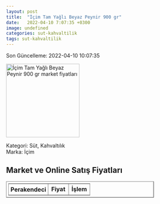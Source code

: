 ```yaml
---
layout: post
title:  "İçim Tam Yağlı Beyaz Peynir 900 gr"
date:   2022-04-10 7:07:35 +0300
image: undefined
categories: sut-kahvaltilik
tags: sut-kahvaltilik
---
```


Son Güncelleme: 2022-04-10 10:07:35

<img src="undefined" width="200" alt="İçim Tam Yağlı Beyaz Peynir 900 gr market fiyatları" />

Kategori: Süt, Kahvaltılık
<br />
Marka: İçim

<h2>Market ve Online Satış Fiyatları</h2>

<table border="1" style="padding: 5px;width:80%;">
  <tr>
    <td style="padding: 5px;"><strong>Perakendeci</strong></td>
    <td><strong>Fiyat</strong></td>
    <td><strong>İşlem</strong></td>
  </tr>
  
</table>
